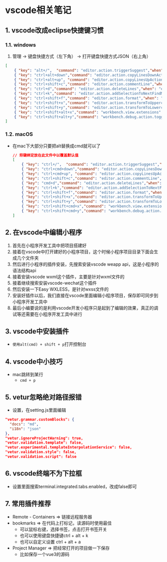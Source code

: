 # vscode相关笔记
<ClientOnly>
  <Valine></Valine>
</ClientOnly>

## 1. vscode改成eclipse快捷键习惯
### 1.1. windows
1. 管理 -> 键盘快捷方式（左下角） -> 打开键盘快捷方式JSON（右上角）
  ```json
  [
      { "key": "alt+/",  "command": "editor.action.triggerSuggest","when": "editorTextFocus" },
      { "key": "ctrl+alt+down","command": "editor.action.copyLinesDownAction", "when": "editorTextFocus" },
      { "key": "ctrl+alt+up", "command": "editor.action.copyLinesUpAction", "when": "editorTextFocus" },
      { "key": "ctrl+shift+c","command": "editor.action.commentLine","when": "editorTextFocus" },
      { "key": "ctrl+d","command": "editor.action.deleteLines","when": "editorTextFocus" },
      { "key": "ctrl+k","command": "editor.action.addSelectionToNextFindMatch","when": "editorFocus"},
      { "key": "ctrl+shift+f","command": "editor.action.format","when": "editorTextFocus"},
      { "key": "ctrl+shift+x","command": "editor.action.transformToUppercase","when": "editorTextFocus"},
      { "key": "ctrl+shift+y","command": "editor.action.transformToLowercase","when": "editorTextFocus"},
      { "key": "ctrl+shift+alt+x","command": "workbench.view.extensions" },
      { "key": "ctrl+shift+alt+y","command": "workbench.debug.action.toggleRepl"},
  ]
  ```

### 1.2. macOS
- 在mac下大部分只要把alt替换成cmd就可以了
  ```json
  // 将键绑定放在此文件中以覆盖默认值
  [
      { "key": "ctrl+/",  "command": "editor.action.triggerSuggest","when": "editorTextFocus" },
      { "key": "ctrl+cmd+down","command": "editor.action.copyLinesDownAction", "when": "editorTextFocus" },
      { "key": "ctrl+cmd+up", "command": "editor.action.copyLinesUpAction", "when": "editorTextFocus" },
      { "key": "ctrl+shift+c","command": "editor.action.commentLine","when": "editorTextFocus" },
      { "key": "cmd+d","command": "editor.action.deleteLines","when": "editorTextFocus" },
      { "key": "ctrl+k","command": "editor.action.addSelectionToNextFindMatch","when": "editorFocus"},
      { "key": "ctrl+shift+f","command": "editor.action.format","when": "editorTextFocus"},
      { "key": "ctrl+shift+x","command": "editor.action.transformToUppercase","when": "editorTextFocus"},
      { "key": "ctrl+shift+y","command": "editor.action.transformToLowercase","when": "editorTextFocus"},
      { "key": "ctrl+shift+cmd+x","command": "workbench.view.extensions" },
      { "key": "ctrl+shift+cmd+y","command": "workbench.debug.action.toggleRepl"},
  ]
  ```
  
## 2. 在vscode中编辑小程序
1. 首先在小程序开发工具中把项目搭建好
2. 接着在vscode中打开建好的小程序项目，这个时候小程序项目目录下面会生成几个文件夹
3. 然后进行小程序的插件安装，先搜索安装vscode weapp api，这是小程序的语法结构api
4. 接着安装vscode wxml这个插件，主要是针对wxml文件的
5. 接着继续搜索安装vscode-wechat这个插件
6. 然后安装一下Easy WXLESS，是针对wxss文件的
7. 安装好插件以后，我们直接在vscode里面编辑小程序项目，保存即可同步到小程序开发工具中
8. 最后小编要说的是利用vscode开发小程序只是起到了编辑的效果，真正的调试等还需要在小程序开发工具中进行

## 3. vscode中安装插件
- `使用alt(cmd) + shift + p`打开控制台

## 4. vscode中小技巧
- mac跳转到某行
  - `cmd + p`

## 5. vetur忽略绝对路径报错
- 设置，在setting.js里面编辑
```json
"vetur.grammar.customBlocks": {
  "docs": "md",
  "i18n": "json"
},
"vetur.ignoreProjectWarning": true,
"vetur.validation.template": false,
"vetur.experimental.templateInterpolationService": false,
"vetur.validation.style": false,
"vetur.validation.script": false
```

## 6. vscode终端不为下拉框
- 设置里面搜索terminal.integrated.tabs.enabled，改成false即可

## 7. 常用插件推荐
- Remote - Containers => 链接远程服务器
- bookmarks => 在代码上打标记，读源码时使用最佳
  - 可以鼠标右键，选择书签，点击打开书签开关
  - 也可以使用键盘快捷键ctrl + alt + k
  - 也可以自定义设置 ctrl + alt + a
- Project Manager => 把经常打开的项目做一下保存
  - 比如保存一个vue3的源码